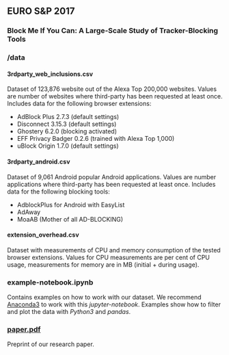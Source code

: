 ## EURO S&P 2017
### Block Me If You Can: A Large-Scale Study of Tracker-Blocking Tools

### /data

#### 3rdparty_web_inclusions.csv
Dataset of 123,876 website out of the Alexa Top 200,000 websites.
Values are number of websites where third-party has been requested at least once.
Includes data for the following browser extensions:
 * AdBlock Plus 2.7.3 (default settings)
 * Disconnect 3.15.3 (default settings)
 * Ghostery 6.2.0 (blocking activated)
 * EFF Privacy Badger 0.2.6
(trained with Alexa Top 1,000)
 * uBlock Origin 1.7.0 (default settings)

#### 3rdparty_android.csv
Dataset of 9,061 Android popular Android applications. Values are number applications where
third-party has been requested at least once. Includes data for the following blocking tools:
 * AdblockPlus for Android with EasyList
 * AdAway
 * MoaAB (Mother of all AD-BLOCKING)

#### extension_overhead.csv
Dataset with measurements of CPU and memory consumption of the tested browser extensions.
Values for CPU measurements are per cent of CPU usage, measurements for memory are in MB (initial + during usage).

### example-notebook.ipynb
Contains examples on how to work with our dataset. We recommend [Anaconda3](https://www.continuum.io/downloads) to work with this *jupyter-notebook*.
Examples show how to filter and plot the data with *Python3* and *pandas*.

### [paper.pdf](https://github.com/markushuber/blockmedata/raw/master/paper.pdf)
Preprint of our research paper.
